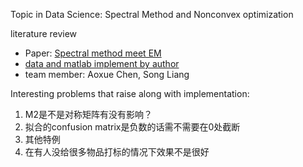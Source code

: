 Topic in Data Science: Spectral Method and Nonconvex optimization

literature review
- Paper: [Spectral method meet EM](https://www.jmlr.org/papers/volume17/14-511/14-511.pdf)
- [data and matlab implement by author](https://github.com/zhangyuc/SpectralMethodsMeetEM)
- team member: Aoxue Chen, Song Liang

Interesting problems that raise along with implementation:

1. M2是不是对称矩阵有没有影响？
2. 拟合的confusion matrix是负数的话需不需要在0处截断
2. 其他特例
4. 在有人没给很多物品打标的情况下效果不是很好